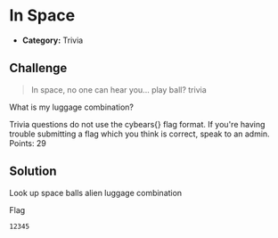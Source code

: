 # In Space

- **Category:** Trivia

## Challenge

> In space, no one can hear you... play ball?
trivia

What is my luggage combination?

Trivia questions do not use the cybears{} flag format. If you're having trouble submitting a flag which you think is correct, speak to an admin.
Points: 29

## Solution

Look up space balls alien luggage combination

Flag
```
12345
```
